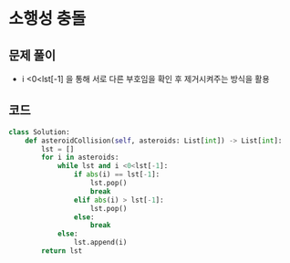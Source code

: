 # 소행성 충돌

## 문제 풀이
- i <0<lst[-1] 을 통해 서로 다른 부호임을 확인 후 제거시켜주는 방식을 활용

## 코드
```python
class Solution:
    def asteroidCollision(self, asteroids: List[int]) -> List[int]:
        lst = []
        for i in asteroids:
            while lst and i <0<lst[-1]:
                if abs(i) == lst[-1]:
                    lst.pop()
                    break
                elif abs(i) > lst[-1]:
                    lst.pop()
                else:
                    break
            else:
                lst.append(i)
        return lst
```